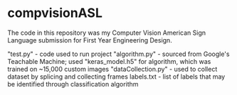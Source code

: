 # compvisionASL

The code in this repository was my Computer Vision American Sign Language submission for First Year Engineering Design. 

"test.py" - code used to run project
"algorithm.py" - sourced from Google's Teachable Machine; used "keras_model.h5" for algorithm, which was trained on ~15,000 custom images 
"dataCollection.py" - used to collect dataset by splicing and collecting frames
labels.txt - list of labels that may be identified through classification algorithm 
